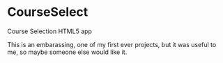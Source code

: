 # CourseSelect
Course Selection HTML5 app

This is an embarassing, one of my first ever projects, but it was useful to me, so maybe someone else would like it.
